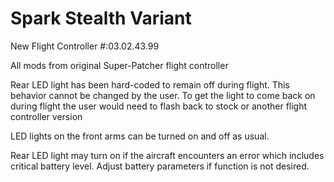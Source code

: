 # Spark Stealth Variant

New Flight Controller #:03.02.43.99

All mods from original Super-Patcher flight controller

Rear LED light has been hard-coded to remain off during flight. This behavior cannot be changed by the user. To get the light to come back on during flight the user would need to flash back to stock or another flight controller version 

LED lights on the front arms can be turned on and off as usual. 

Rear LED light may turn on if the aircraft encounters an error which includes critical battery level. Adjust battery parameters if function is not desired.  